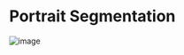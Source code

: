 # Portrait Segmentation

![image](https://user-images.githubusercontent.com/23240741/120878563-ed0f7180-c5ef-11eb-9ea5-368981a35184.png)
